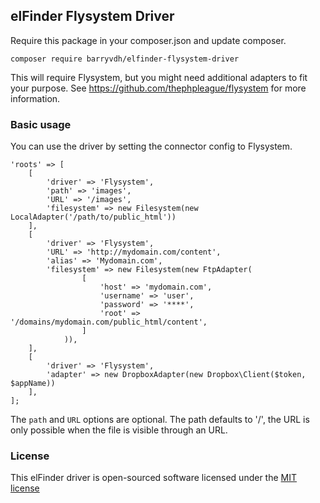 ## elFinder Flysystem Driver

Require this package in your composer.json and update composer. 

    composer require barryvdh/elfinder-flysystem-driver
    
This will require Flysystem, but you might need additional adapters to fit your purpose. 
See https://github.com/thephpleague/flysystem for more information.

### Basic usage

You can use the driver by setting the connector config to Flysystem.

    'roots' => [
        [
            'driver' => 'Flysystem', 
            'path' => 'images',
            'URL' => '/images', 
            'filesystem' => new Filesystem(new LocalAdapter('/path/to/public_html'))
        ],
        [
            'driver' => 'Flysystem',
            'URL' => 'http://mydomain.com/content',
            'alias' => 'Mydomain.com',
            'filesystem' => new Filesystem(new FtpAdapter(
                    [
                        'host' => 'mydomain.com',
                        'username' => 'user',
                        'password' => '****',
                        'root' => '/domains/mydomain.com/public_html/content',
                    ]
                )),
        ],
        [
            'driver' => 'Flysystem',
            'adapter' => new DropboxAdapter(new Dropbox\Client($token, $appName))
        ],
    ];

The `path` and `URL` options are optional. The path defaults to '/', the URL is only possible when the file is visible through an URL.

### License

This elFinder driver is open-sourced software licensed under the [MIT license](http://opensource.org/licenses/MIT)
